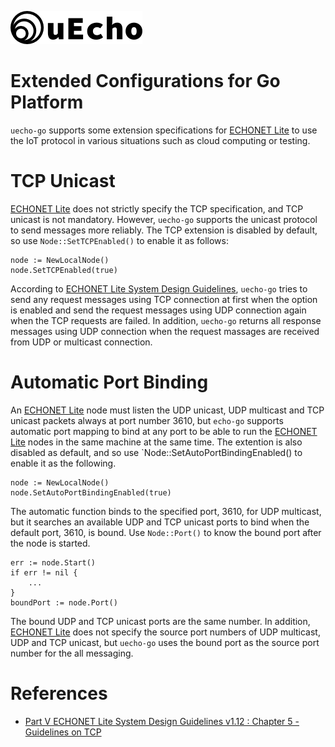 ![logo](img/logo.png)

# Extended Configurations for Go Platform

`uecho-go` supports some extension specifications for [ECHONET Lite][enet] to use the IoT protocol in various situations such as cloud computing or testing.


# TCP Unicast

[ECHONET Lite][enet] does not strictly specify the TCP specification, and TCP unicast is not mandatory. However, `uecho-go` supports the unicast protocol to send messages more reliably. The TCP extension is disabled by default, so use `Node::SetTCPEnabled()` to enable it as follows:


```
node := NewLocalNode()
node.SetTCPEnabled(true)
```

According to [ECHONET Lite System Design Guidelines][enet_guideline_tcp], `uecho-go` tries to send any request messages using TCP connection at first when the option is enabled and send the request messages using UDP connection again when the TCP requests are failed. 
In addition, `uecho-go` returns all response messages using UDP connection when the request massages are received from UDP or multicast connection.

# Automatic Port Binding

 An [ECHONET Lite][enet] node must listen the UDP unicast, UDP multicast and TCP unicast packets always at port number 3610, but `echo-go` supports automatic port mapping to bind at any port to be able to run the [ECHONET Lite][enet] nodes in the same machine at the same time. The extention is also disabled as default, and so use `Node::SetAutoPortBindingEnabled() to enable it as the following.

```
node := NewLocalNode()
node.SetAutoPortBindingEnabled(true)
 ```

 The automatic function binds to the specified port, 3610, for UDP multicast, but it searches an available UDP and TCP unicast ports to bind when the default port, 3610, is bound. Use `Node::Port()` to know the bound port after the node is started.
 
```
err := node.Start()
if err != nil {
    ...
}
boundPort := node.Port()
```

The bound UDP and TCP unicast ports are the same number. 
In addition, [ECHONET Lite][enet] does not specify the source port numbers of UDP multicast, UDP and TCP unicast, but `uecho-go` uses the bound port as the source port number for the all messaging.

# References

- [Part V ECHONET Lite System Design Guidelines v1.12 : Chapter 5 - Guidelines on TCP][enet_guideline_tcp]

[enet]:http://echonet.jp/english/
[enet_guideline_tcp]:https://echonet.jp/spec_en/
